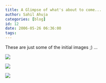 ```yaml
---
title: A Glimpse of what's about to come...
author: Sahil Ahuja
categories: [blog]
id: 12
date: 2006-05-26 06:36:00
tags:
---
```


These are just some of the initial images ;) ...

[![](http://photos1.blogger.com/blogger/6089/2676/320/Screenshot-2.0.png)](http://photos1.blogger.com/blogger/6089/2676/1600/Screenshot-2.0.png)

[![](http://photos1.blogger.com/blogger/6089/2676/320/Screenshot.0.png)](http://photos1.blogger.com/blogger/6089/2676/1600/Screenshot.0.png)

[![](http://photos1.blogger.com/blogger/6089/2676/320/Screenshot-1.0.png)](http://photos1.blogger.com/blogger/6089/2676/1600/Screenshot-1.0.png)
